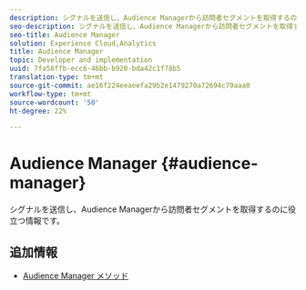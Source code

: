 ```yaml
---
description: シグナルを送信し、Audience Managerから訪問者セグメントを取得するのに役立つ情報です。
seo-description: シグナルを送信し、Audience Managerから訪問者セグメントを取得するのに役立つ情報です。
seo-title: Audience Manager
solution: Experience Cloud,Analytics
title: Audience Manager
topic: Developer and implementation
uuid: 7fa58ffb-ecc6-46bb-b920-bda42c1f78b5
translation-type: tm+mt
source-git-commit: ae16f224eeaeefa29b2e1479270a72694c79aaa0
workflow-type: tm+mt
source-wordcount: '50'
ht-degree: 22%

---
```



# Audience Manager {#audience-manager}

シグナルを送信し、Audience Managerから訪問者セグメントを取得するのに役立つ情報です。

## 追加情報

+ [Audience Manager メソッド](/help/universal-windows/audiencemgmt/audience-manager-methods.md)